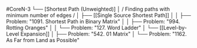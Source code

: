 #CoreN-3
└── [Shortest Path (Unweighted)]
    │   / Finding paths with minimum number of edges /
    │
    ├── [[Single Source Shortest Path]]
    │   │   ├── Problem: "1091. Shortest Path in Binary Matrix"
    │   │   ├── Problem: "994. Rotting Oranges"
    │   │   └── Problem: "127. Word Ladder"
    │
    └── [[Level-by-Level Expansion]]
        │   ├── Problem: "542. 01 Matrix"
        │   └── Problem: "1162. As Far from Land as Possible"
